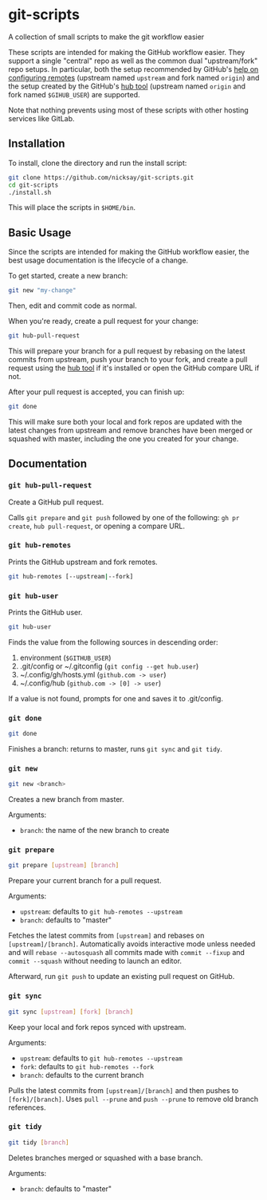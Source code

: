 # git-scripts

A collection of small scripts to make the git workflow easier

These scripts are intended for making the GitHub workflow easier.
They support a single "central" repo as well as the common dual
"upstream/fork" repo setups. In particular, both the setup recommended
by GitHub's [help on configuring remotes][] (upstream named `upstream`
and fork named `origin`) and the setup created by the GitHub's
[hub tool]() (upstream named `origin` and fork named `$GIHUB_USER`) are
supported.

Note that nothing prevents using most of these scripts with other
hosting services like GitLab.

## Installation

To install, clone the directory and run the install script:

```sh
git clone https://github.com/nicksay/git-scripts.git
cd git-scripts
./install.sh
```

This will place the scripts in `$HOME/bin`.

## Basic Usage

Since the scripts are intended for making the GitHub workflow easier,
the best usage documentation is the lifecycle of a change.

To get started, create a new branch:

```sh
git new "my-change"
```

Then, edit and commit code as normal.

When you're ready, create a pull request for your change:

```sh
git hub-pull-request
```

This will prepare your branch for a pull request by rebasing on the
latest commits from upstream, push your branch to your fork, and create
a pull request using the [hub tool][] if it's installed or open the
GitHub compare URL if not.

After your pull request is accepted, you can finish up:

```sh
git done
```

This will make sure both your local and fork repos are updated with the
latest changes from upstream and remove branches have been merged or
squashed with master, including the one you created for your change.

## Documentation

### `git hub-pull-request`

Create a GitHub pull request.

Calls `git prepare` and `git push` followed by one of the following:
`gh pr create`, `hub pull-request`, or opening a compare URL.

### `git hub-remotes`

Prints the GitHub upstream and fork remotes.

```sh
git hub-remotes [--upstream|--fork]
```

### `git hub-user`

Prints the GitHub user.

```sh
git hub-user
```

Finds the value from the following sources in descending order:

1. environment (`$GITHUB_USER`)
2. .git/config or ~/.gitconfig (`git config --get hub.user`)
3. ~/.config/gh/hosts.yml (`github.com -> user`)
4. ~/.config/hub (`github.com -> [0] -> user`)

If a value is not found, prompts for one and saves it to .git/config.

### `git done`

```sh
git done
```

Finishes a branch: returns to master, runs `git sync` and `git tidy`.

### `git new`

```sh
git new <branch>
```

Creates a new branch from master.

Arguments:

- `branch`: the name of the new branch to create

### `git prepare`

```sh
git prepare [upstream] [branch]
```

Prepare your current branch for a pull request.

Arguments:

- `upstream`: defaults to `git hub-remotes --upstream`
- `branch`: defaults to "master"

Fetches the latest commits from `[upstream]` and rebases on
`[upstream]/[branch]`. Automatically avoids interactive mode unless
needed and will `rebase --autosquash` all commits made with
`commit --fixup` and `commit --squash` without needing to launch an
editor.

Afterward, run `git push` to update an existing pull request on GitHub.

### `git sync`

```sh
git sync [upstream] [fork] [branch]
```

Keep your local and fork repos synced with upstream.

Arguments:

- `upstream`: defaults to `git hub-remotes --upstream`
- `fork`: defaults to `git hub-remotes --fork`
- `branch`: defaults to the current branch

Pulls the latest commits from `[upstream]/[branch]` and then pushes
to `[fork]/[branch]`. Uses `pull --prune` and `push --prune` to remove
old branch references.

### `git tidy`

```sh
git tidy [branch]
```

Deletes branches merged or squashed with a base branch.

Arguments:

- `branch`: defaults to "master"

[help on configuring remotes]: https://help.github.com/articles/configuring-a-remote-for-a-fork/
[gh tool]: https://cli.github.com/
[hub tool]: https://hub.github.com/

